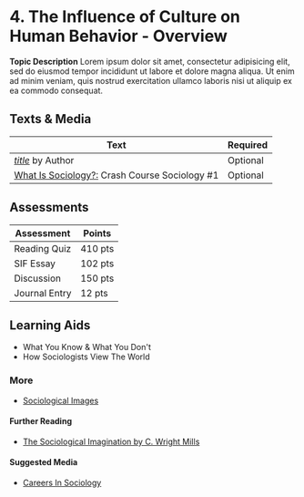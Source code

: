# 4. The Influence of Culture on Human Behavior - Overview

**Topic Description** Lorem ipsum dolor sit amet, consectetur adipisicing elit, sed do eiusmod tempor incididunt ut labore et dolore magna aliqua. Ut enim ad minim veniam, quis nostrud exercitation ullamco laboris nisi ut aliquip ex ea commodo consequat. 

## Texts & Media

| Text     	  | Required 	|
| ----------- | ----------- |
| [*title*](https://www.youtube.com/watch?v=PhhC_N6Bm_s) by Author      | Optional       |
| [What Is Sociology?:](https://www.youtube.com/watch?v=YnCJU6PaCio) Crash Course Sociology #1   | Optional        |

## Assessments

| Assessment      | Points |
| ----------- | ----------- |
| Reading Quiz      | 410 pts       |
| SIF Essay   | 102 pts        |
| Discussion      | 150 pts       |
| Journal Entry   | 12 pts        |

## Learning Aids

* What You Know & What You Don't
* How Sociologists View The World

### More

* [Sociological Images](https://thesocietypages.org/socimages/)

#### Further Reading

* [The Sociological Imagination by C. Wright Mills](https://www.amazon.com/Sociological-Imagination-C-Wright-Mills/dp/0195133730)

#### Suggested Media

* [Careers In Sociology](https://www.asanet.org/careers/careers-sociology)